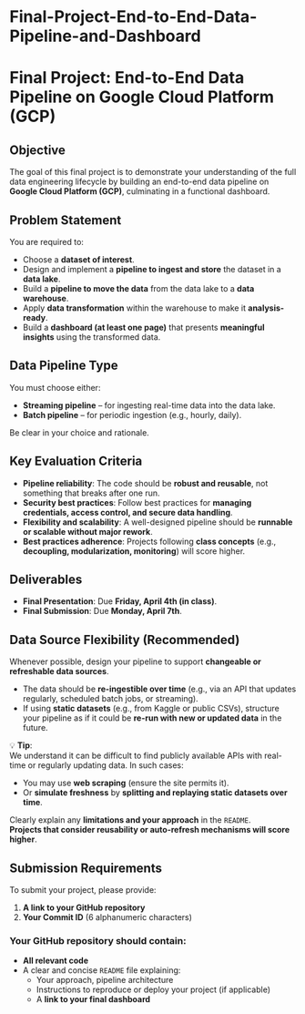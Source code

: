 # Final-Project-End-to-End-Data-Pipeline-and-Dashboard

# Final Project: End-to-End Data Pipeline on Google Cloud Platform (GCP)

## Objective  
The goal of this final project is to demonstrate your understanding of the full data engineering lifecycle by building an end-to-end data pipeline on **Google Cloud Platform (GCP)**, culminating in a functional dashboard.

## Problem Statement  
You are required to:  
- Choose a **dataset of interest**.  
- Design and implement a **pipeline to ingest and store** the dataset in a **data lake**.  
- Build a **pipeline to move the data** from the data lake to a **data warehouse**.  
- Apply **data transformation** within the warehouse to make it **analysis-ready**.  
- Build a **dashboard (at least one page)** that presents **meaningful insights** using the transformed data.  

## Data Pipeline Type  
You must choose either:  
- **Streaming pipeline** – for ingesting real-time data into the data lake.  
- **Batch pipeline** – for periodic ingestion (e.g., hourly, daily).  

Be clear in your choice and rationale.

## Key Evaluation Criteria  
- **Pipeline reliability**: The code should be **robust and reusable**, not something that breaks after one run.  
- **Security best practices**: Follow best practices for **managing credentials, access control, and secure data handling**.  
- **Flexibility and scalability**: A well-designed pipeline should be **runnable or scalable without major rework**.  
- **Best practices adherence**: Projects following **class concepts** (e.g., **decoupling, modularization, monitoring**) will score higher.  

## Deliverables  
- **Final Presentation**: Due **Friday, April 4th (in class)**.  
- **Final Submission**: Due **Monday, April 7th**.  

## Data Source Flexibility (Recommended)  
Whenever possible, design your pipeline to support **changeable or refreshable data sources**.  
- The data should be **re-ingestible over time** (e.g., via an API that updates regularly, scheduled batch jobs, or streaming).  
- If using **static datasets** (e.g., from Kaggle or public CSVs), structure your pipeline as if it could be **re-run with new or updated data** in the future.  

💡 **Tip**:  
We understand it can be difficult to find publicly available APIs with real-time or regularly updating data. In such cases:  
- You may use **web scraping** (ensure the site permits it).  
- Or **simulate freshness** by **splitting and replaying static datasets over time**.  

Clearly explain any **limitations and your approach** in the `README`.  
**Projects that consider reusability or auto-refresh mechanisms will score higher**.

## Submission Requirements  
To submit your project, please provide:  
1. **A link to your GitHub repository**  
2. **Your Commit ID** (6 alphanumeric characters)  

### Your GitHub repository should contain:  
- **All relevant code**  
- A clear and concise `README` file explaining:  
  - Your approach, pipeline architecture  
  - Instructions to reproduce or deploy your project (if applicable)  
  - A **link to your final dashboard**  
